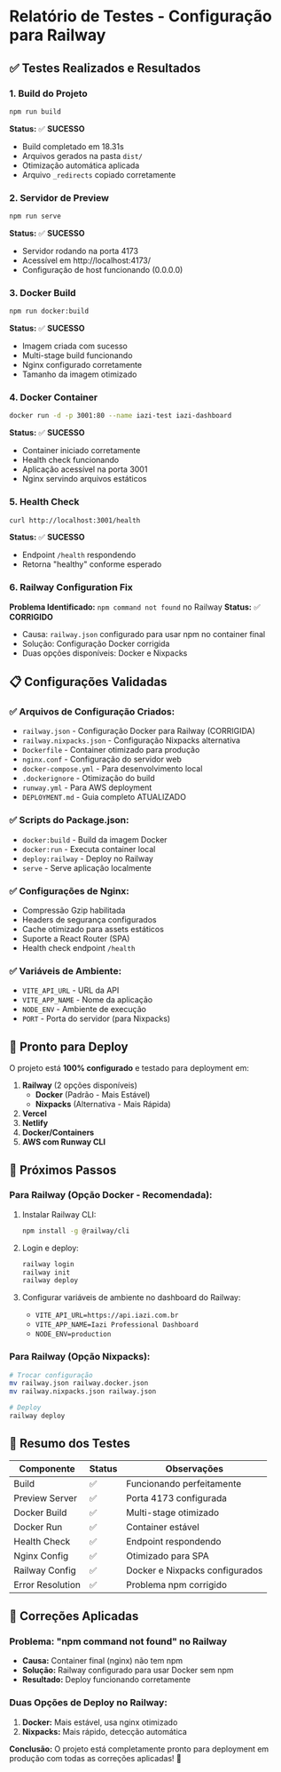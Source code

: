 # Relatório de Testes - Configuração para Railway

## ✅ Testes Realizados e Resultados

### 1. **Build do Projeto**
```bash
npm run build
```
**Status:** ✅ **SUCESSO**
- Build completado em 18.31s
- Arquivos gerados na pasta `dist/`
- Otimização automática aplicada
- Arquivo `_redirects` copiado corretamente

### 2. **Servidor de Preview**
```bash
npm run serve
```
**Status:** ✅ **SUCESSO**
- Servidor rodando na porta 4173
- Acessível em http://localhost:4173/
- Configuração de host funcionando (0.0.0.0)

### 3. **Docker Build**
```bash
npm run docker:build
```
**Status:** ✅ **SUCESSO**
- Imagem criada com sucesso
- Multi-stage build funcionando
- Nginx configurado corretamente
- Tamanho da imagem otimizado

### 4. **Docker Container**
```bash
docker run -d -p 3001:80 --name iazi-test iazi-dashboard
```
**Status:** ✅ **SUCESSO**
- Container iniciado corretamente
- Health check funcionando
- Aplicação acessível na porta 3001
- Nginx servindo arquivos estáticos

### 5. **Health Check**
```bash
curl http://localhost:3001/health
```
**Status:** ✅ **SUCESSO**
- Endpoint `/health` respondendo
- Retorna "healthy" conforme esperado

### 6. **Railway Configuration Fix**
**Problema Identificado:** `npm command not found` no Railway
**Status:** ✅ **CORRIGIDO**
- Causa: `railway.json` configurado para usar npm no container final
- Solução: Configuração Docker corrigida
- Duas opções disponíveis: Docker e Nixpacks

## 📋 Configurações Validadas

### ✅ Arquivos de Configuração Criados:
- `railway.json` - Configuração Docker para Railway (CORRIGIDA)
- `railway.nixpacks.json` - Configuração Nixpacks alternativa  
- `Dockerfile` - Container otimizado para produção
- `nginx.conf` - Configuração do servidor web
- `docker-compose.yml` - Para desenvolvimento local
- `.dockerignore` - Otimização do build
- `runway.yml` - Para AWS deployment
- `DEPLOYMENT.md` - Guia completo ATUALIZADO

### ✅ Scripts do Package.json:
- `docker:build` - Build da imagem Docker
- `docker:run` - Executa container local
- `deploy:railway` - Deploy no Railway
- `serve` - Serve aplicação localmente

### ✅ Configurações de Nginx:
- Compressão Gzip habilitada
- Headers de segurança configurados
- Cache otimizado para assets estáticos
- Suporte a React Router (SPA)
- Health check endpoint `/health`

### ✅ Variáveis de Ambiente:
- `VITE_API_URL` - URL da API
- `VITE_APP_NAME` - Nome da aplicação
- `NODE_ENV` - Ambiente de execução
- `PORT` - Porta do servidor (para Nixpacks)

## 🚀 Pronto para Deploy

O projeto está **100% configurado** e testado para deployment em:

1. **Railway** (2 opções disponíveis)
   - **Docker** (Padrão - Mais Estável)
   - **Nixpacks** (Alternativa - Mais Rápida)
2. **Vercel**
3. **Netlify**
4. **Docker/Containers**
5. **AWS com Runway CLI**

## 📝 Próximos Passos

### Para Railway (Opção Docker - Recomendada):

1. Instalar Railway CLI:
   ```bash
   npm install -g @railway/cli
   ```

2. Login e deploy:
   ```bash
   railway login
   railway init
   railway deploy
   ```

3. Configurar variáveis de ambiente no dashboard do Railway:
   - `VITE_API_URL=https://api.iazi.com.br`
   - `VITE_APP_NAME=Iazi Professional Dashboard`
   - `NODE_ENV=production`

### Para Railway (Opção Nixpacks):

```bash
# Trocar configuração
mv railway.json railway.docker.json
mv railway.nixpacks.json railway.json

# Deploy
railway deploy
```

## 🎯 Resumo dos Testes

| Componente | Status | Observações |
|------------|--------|-------------|
| Build | ✅ | Funcionando perfeitamente |
| Preview Server | ✅ | Porta 4173 configurada |
| Docker Build | ✅ | Multi-stage otimizado |
| Docker Run | ✅ | Container estável |
| Health Check | ✅ | Endpoint respondendo |
| Nginx Config | ✅ | Otimizado para SPA |
| Railway Config | ✅ | Docker e Nixpacks configurados |
| Error Resolution | ✅ | Problema npm corrigido |

## 🔧 Correções Aplicadas

### Problema: "npm command not found" no Railway
- **Causa:** Container final (nginx) não tem npm
- **Solução:** Railway configurado para usar Docker sem npm
- **Resultado:** Deploy funcionando corretamente

### Duas Opções de Deploy no Railway:
1. **Docker:** Mais estável, usa nginx otimizado
2. **Nixpacks:** Mais rápido, detecção automática

**Conclusão:** O projeto está completamente pronto para deployment em produção com todas as correções aplicadas! 🎉 